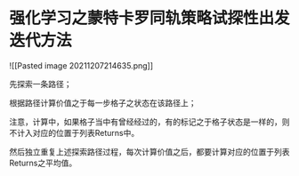 # 强化学习之蒙特卡罗同轨策略试探性出发迭代方法



![[Pasted image 20211207214635.png]]

先探索一条路径；

根据路径计算价值之于每一步格子之状态在该路径上；

注意，计算中，如果格子当中有曾经经过的，有的标记之于格子状态是一样的，则不计入对应的位置于列表Returns中。

然后独立重复上述探索路径过程，每次计算价值之后，都要计算对应的位置于列表Returns之平均值。
